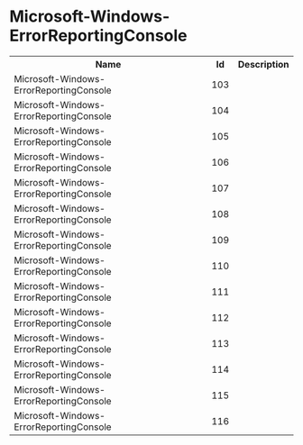 # Microsoft-Windows-ErrorReportingConsole

<table>
<colgroup><col/><col/><col/></colgroup>
<tr><th>Name</th><th>Id</th><th>Description</th></tr>
<tr><td>Microsoft-Windows-ErrorReportingConsole</td><td>103</td><td></td></tr>
<tr><td>Microsoft-Windows-ErrorReportingConsole</td><td>104</td><td></td></tr>
<tr><td>Microsoft-Windows-ErrorReportingConsole</td><td>105</td><td></td></tr>
<tr><td>Microsoft-Windows-ErrorReportingConsole</td><td>106</td><td></td></tr>
<tr><td>Microsoft-Windows-ErrorReportingConsole</td><td>107</td><td></td></tr>
<tr><td>Microsoft-Windows-ErrorReportingConsole</td><td>108</td><td></td></tr>
<tr><td>Microsoft-Windows-ErrorReportingConsole</td><td>109</td><td></td></tr>
<tr><td>Microsoft-Windows-ErrorReportingConsole</td><td>110</td><td></td></tr>
<tr><td>Microsoft-Windows-ErrorReportingConsole</td><td>111</td><td></td></tr>
<tr><td>Microsoft-Windows-ErrorReportingConsole</td><td>112</td><td></td></tr>
<tr><td>Microsoft-Windows-ErrorReportingConsole</td><td>113</td><td></td></tr>
<tr><td>Microsoft-Windows-ErrorReportingConsole</td><td>114</td><td></td></tr>
<tr><td>Microsoft-Windows-ErrorReportingConsole</td><td>115</td><td></td></tr>
<tr><td>Microsoft-Windows-ErrorReportingConsole</td><td>116</td><td></td></tr>
</table>
